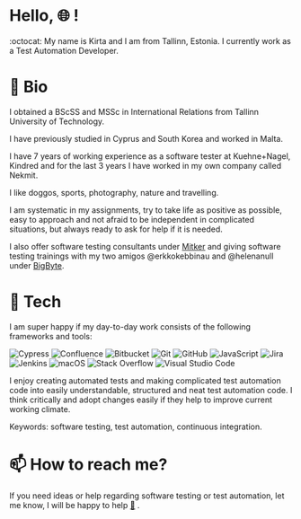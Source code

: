 # Hello, :globe_with_meridians: !

:octocat: My name is Kirta and I am from Tallinn, Estonia. I currently work as a Test Automation Developer.

# :dart: Bio

<p>
I obtained a BScSS and MSSc in International Relations from Tallinn University of Technology.

I have previously studied in Cyprus and South Korea and worked in Malta.

I have 7 years of working experience as a software tester at Kuehne+Nagel, Kindred and for the last 3 years I have worked in my own company called Nekmit.

I like doggos, sports, photography, nature and travelling.

I am systematic in my assignments, try to take life as positive as possible, easy to approach and not afraid to be independent in complicated situations, but always ready to ask for help if it is needed.

I also offer software testing consultants under [Mitker](https://mitker.ee/) and giving software testing trainings with my two amigos @erkkokebbinau and @helenanull under [BigByte](https://bigbyte.ee/).
</p>

# :rocket: Tech

I am super happy if my day-to-day work consists of the following frameworks and tools:

<p>
<img alt="Cypress" src="https://img.shields.io/badge/cypress-17202C?logo=cypress&logoColor=white&style=for-the-badge" />
<img alt="Confluence" src="https://img.shields.io/badge/confluence-172B4D?logo=confluence&logoColor=white&style=for-the-badge" />
<img alt="Bitbucket" src="https://img.shields.io/badge/bitbucket-0052CC?logo=bitbucket&logoColor=white&style=for-the-badge" />
<img alt="Git" src="https://img.shields.io/badge/git-F05032?logo=Git&logoColor=white&style=for-the-badge" />
<img alt="GitHub" src="https://img.shields.io/badge/github-181717?logo=github&logoColor=white&style=for-the-badge" />
<img alt="JavaScript" src="https://img.shields.io/badge/JavaScript-323330?logo=javascript&logoColor=F7DF1E&style=for-the-badge" />
<img alt="Jira" src="https://img.shields.io/badge/jira-0052CC?logo=jira&logoColor=white&style=for-the-badge" />
<img alt="Jenkins" src="https://img.shields.io/badge/jenkins-181717?logo=jenkins&logoColor=white&style=for-the-badge" />
<img alt="macOS" src="https://img.shields.io/badge/macos-000000?logo=macos&logoColor=white&style=for-the-badge" />
<img alt="Stack Overflow" src="https://img.shields.io/badge/Stack_Overflow-F58025?logo=stack-overflow&logoColor=white&style=for-the-badge" />
<img alt="Visual Studio Code" src="https://img.shields.io/badge/Visual_Studio_Code-007ACC?logo=visual-studio-code&logoColor=white&style=for-the-badge" />
</p>

I enjoy creating automated tests and making complicated test automation code into easily understandable, structured and neat test automation code. I think critically and adopt changes easily if they help to improve current working climate.

Keywords: software testing, test automation, continuous integration.

# :mailbox: How to reach me?

If you need ideas or help regarding software testing or test automation, let me know, I will be happy to help <a href="mailto:kirtalindakarits@icloud.com">:email:</a> .
